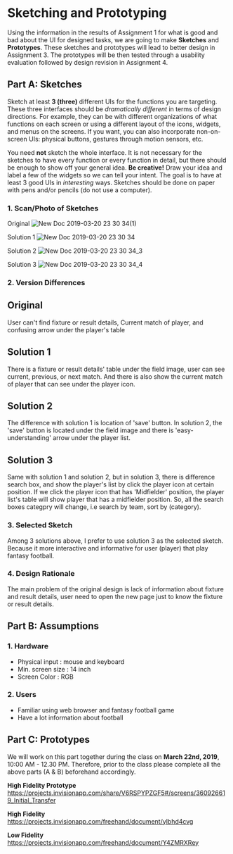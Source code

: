# Sketching and Prototyping
Using the information in the results of Assignment 1 for what is good and bad about the UI for designed tasks, we are going to make **Sketches** and **Prototypes**. These sketches and prototypes will lead to better design in Assignment 3. The prototypes will be then tested through a usability evaluation followed by design revision in Assignment 4.

## Part A: Sketches
Sketch at least **3 (three)** different UIs for the functions you are targeting. These three interfaces should be _dramatically different_ in terms of design directions. For example, they can be with different organizations of what functions on each screen or using a different layout of the icons, widgets, and menus on the screens. If you want, you can also incorporate non-on-screen UIs: physical buttons, gestures through motion sensors, etc.

You need **not** sketch the whole interface. It is not necessary for the sketches to have every function or every function in detail, but there should be enough to show off your general idea. **Be creative!** Draw your idea and label a few of the widgets so we can tell your intent. The goal is to have at least 3 good UIs in *interesting* ways. Sketches should be done on paper with pens and/or pencils (do not use a computer).

### 1. Scan/Photo of Sketches

Original
![New Doc 2019-03-20 23 30 34(1)](https://user-images.githubusercontent.com/33054425/54704259-f88c3480-4b6c-11e9-9d34-f836ca3452a1.jpg)

Solution 1
![New Doc 2019-03-20 23 30 34](https://user-images.githubusercontent.com/33054425/54704297-0a6dd780-4b6d-11e9-9087-6078805dfb64.jpg)

Solution 2
![New Doc 2019-03-20 23 30 34_3](https://user-images.githubusercontent.com/33054425/54704352-22455b80-4b6d-11e9-91be-01d85667df8c.jpg)

Solution 3
![New Doc 2019-03-20 23 30 34_4](https://user-images.githubusercontent.com/33054425/54704383-325d3b00-4b6d-11e9-9120-5d604db0de7d.jpg)

### 2. Version Differences

## Original
User can't find fixture or result details, Current match of player, and confusing arrow under the player's table

## Solution 1
There is a fixture or result details' table under the field image, user can see current, previous, or next match. And there is also show the current match of player that can see under the player icon.

## Solution 2
The difference with solution 1 is location of 'save' button. In solution 2, the 'save' button is located under the field image and there is 'easy-understanding' arrow under the player list.

## Solution 3
Same with solution 1 and solution 2, but in solution 3, there is difference search box, and show the player's list by click the player icon at certain position. If we click the player icon that has 'Midfielder' position, the player list's table will show player that has a midfielder position. So, all the search boxes categpry will change, i.e search by team, sort by (category).

### 3. Selected Sketch
Among 3 solutions above, I prefer to use solution 3 as the selected sketch. Because it more interactive and informative for user (player) that play fantasy football.

### 4. Design Rationale
The main problem of the original design is lack of information about fixture and result details, user need to open the new page just to know the fixture or result details.

## Part B: Assumptions
### 1. Hardware
- Physical input : mouse and keyboard
- Min. screen size : 14 inch
- Screen Color : RGB

### 2. Users
- Familiar using web browser and fantasy football game
- Have a lot information about football

## Part C: Prototypes
We will work on this part together during the class on **March 22nd, 2019**, 10:00 AM - 12.30 PM. Therefore, prior to the class please complete all the above parts (A & B) beforehand accordingly.

**High Fidelity Prototype**
<br>https://projects.invisionapp.com/share/V6RSPYPZGF5#/screens/360926619_Initial_Transfer</br>

**High Fidelity**
<br>https://projects.invisionapp.com/freehand/document/ylbhd4cvg</br>

**Low Fidelity**
<br>https://projects.invisionapp.com/freehand/document/Y4ZMRXRey</br>
